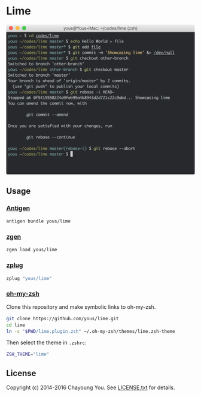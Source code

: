 # Lime

<img width="570" alt="Lime" src="demo/lime.png">

## Usage

### [Antigen](https://github.com/zsh-users/antigen)

``` zsh
antigen bundle yous/lime
```

### [zgen](https://github.com/tarjoilija/zgen)

``` zsh
zgen load yous/lime
```

### [zplug](https://github.com/b4b4r07/zplug)

``` zsh
zplug "yous/lime"
```

### [oh-my-zsh](https://github.com/robbyrussell/oh-my-zsh)

Clone this repository and make symbolic links to oh-my-zsh.

``` sh
git clone https://github.com/yous/lime.git
cd lime
ln -s "$PWD/lime.plugin.zsh" ~/.oh-my-zsh/themes/lime.zsh-theme
```

Then select the theme in `.zshrc`:

``` zsh
ZSH_THEME="lime"
```

## License

Copyright (c) 2014-2016 Chayoung You. See [LICENSE.txt](LICENSE.txt) for
details.
